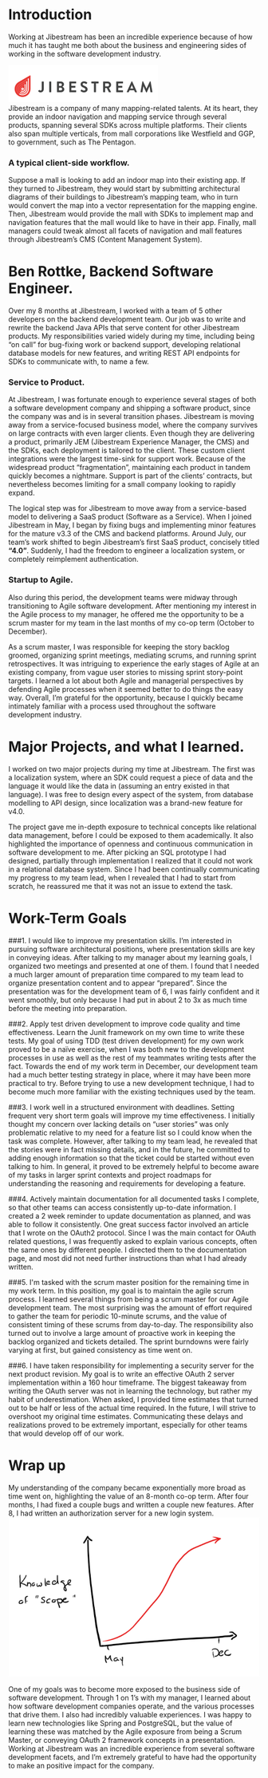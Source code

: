 # Introduction
Working at Jibestream has been an incredible experience because of how much it has taught me both about the business and engineering sides of working in the software development industry.

![Jibestream Logo][js-logo]  
Jibestream is a company of many mapping-related talents. At its heart, they provide an indoor navigation and mapping service through several products, spanning several SDKs across multiple platforms. Their clients also span multiple verticals, from mall corporations like Westfield and GGP, to government, such as The Pentagon.

### A typical client-side workflow.
Suppose a mall is looking to add an indoor map into their existing app. If they turned to Jibestream, they would start by submitting architectural diagrams of their buildings to Jibestream’s mapping team, who in turn would convert the map into a vector representation for the mapping engine. Then, Jibestream would provide the mall with SDKs to implement map and navigation features that the mall would like to have in their app. Finally, mall managers could tweak almost all facets of navigation and mall features through Jibestream’s CMS (Content Management System).

# Ben Rottke, Backend Software Engineer.
Over my 8 months at Jibestream, I worked with a team of 5 other developers on the backend development team. Our job was to write and rewrite the backend Java APIs that serve content for other Jibestream products. My responsibilities varied widely during my time, including being “on call” for bug-fixing work or backend support, developing relational database models for new features, and writing REST API endpoints for SDKs to communicate with, to name a few.

### Service to Product.
At Jibestream, I was fortunate enough to experience several stages of both a software development company and shipping a software product, since the company was and is in several transition phases. Jibestream is moving away from a service-focused business model, where the company survives on large contracts with even larger clients. Even though they are delivering a product, primarily JEM (Jibestream Experience Manager, the CMS) and the SDKs, each deployment is tailored to the client. These custom client integrations were the largest time-sink for support work. Because of the widespread product “fragmentation”, maintaining each product in tandem quickly becomes a nightmare. Support is part of the clients’ contracts, but nevertheless becomes limiting for a small company looking to rapidly expand.

The logical step was for Jibestream to move away from a service-based model to delivering a SaaS product (Software as a Service). When I joined Jibestream in May, I began by fixing bugs and implementing minor features for the mature v3.3 of the CMS and backend platforms. Around July, our team’s work shifted to begin Jibestream’s first SaaS product, concisely titled **“4.0”**. Suddenly, I had the freedom to engineer a localization system, or completely reimplement authentication.

### Startup to Agile.
Also during this period, the development teams were midway through transitioning to Agile software development. After mentioning my interest in the Agile process to my manager, he offered me the opportunity to be a scrum master for my team in the last months of my co-op term (October to December).

As a scrum master, I was responsible for keeping the story backlog groomed, organizing sprint meetings, mediating scrums, and running sprint retrospectives. It was intriguing to experience the early stages of Agile at an existing company, from vague user stories to missing sprint story-point targets. I learned a lot about both Agile and managerial perspectives by defending Agile processes when it seemed better to do things the easy way. Overall, I’m grateful for the opportunity, because I quickly became intimately familiar with a process used throughout the software development industry.

# Major Projects, and what I learned.
I worked on two major projects during my time at Jibestream. The first was a localization system, where an SDK could request a piece of data and the language it would like the data in (assuming an entry existed in that language). I was free to design every aspect of the system, from database modelling to API design, since localization was a brand-new feature for v4.0.

The project gave me in-depth exposure to technical concepts like relational data management, before I could be exposed to them academically. It also highlighted the importance of openness and continuous communication in software development to me. After picking an SQL prototype I had designed, partially through implementation I realized that it could not work in a relational database system. Since I had been continually communicating my progress to my team lead, when I revealed that I had to start from scratch, he reassured me that it was not an issue to extend the task.

# Work-Term Goals
###1. I would like to improve my presentation skills. I’m interested in pursuing software architectural positions, where presentation skills are key in conveying ideas.
After talking to my manager about my learning goals, I organized two meetings and presented at one of them. I found that I needed a much larger amount of preparation time compared to my team lead to organize presentation content and to appear “prepared”. Since the presentation was for the development team of 6, I was fairly confident and it went smoothly, but only because I had put in about 2 to 3x as much time before the meeting into preparation.

###2. Apply test driven development to improve code quality and time effectiveness. Learn the Junit framework on my own time to write these tests.
My goal of using TDD (test driven development) for my own work proved to be a naïve exercise, when I was both new to the development processes in use as well as the rest of my teammates writing tests after the fact. Towards the end of my work term in December, our development team had a much better testing strategy in place, where it may have been more practical to try. Before trying to use a new development technique, I had to become much more familiar with the existing techniques used by the team.

###3. I work well in a structured environment with deadlines. Setting frequent very short term goals will improve my time effectiveness.
I initially thought my concern over lacking details on “user stories” was only problematic relative to my need for a feature list so I could know when the task was complete. However, after talking to my team lead, he revealed that the stories were in fact missing details, and in the future, he committed to adding enough information so that the ticket could be started without even talking to him. In general, it proved to be extremely helpful to become aware of my tasks in larger sprint contexts and project roadmaps for understanding the reasoning and requirements for developing a feature.

###4. Actively maintain documentation for all documented tasks I complete, so that other teams can access consistently up-to-date information.
I created a 2 week reminder to update documentation as planned, and was able to follow it consistently. One great success factor involved an article that I wrote on the OAuth2 protocol. Since I was the main contact for OAuth related questions, I was frequently asked to explain various concepts, often the same ones by different people. I directed them to the documentation page, and most did not need further instructions than what I had already written.

###5. I'm tasked with the scrum master position for the remaining time in my work term. In this position, my goal is to maintain the agile scrum process.
I learned several things from being a scrum master for our Agile development team. The most surprising was the amount of effort required to gather the team for periodic 10-minute scrums, and the value of consistent timing of these scrums from day-to-day. The responsibility also turned out to involve a large amount of proactive work in keeping the backlog organized and tickets detailed. The sprint burndowns were fairly varying at first, but gained consistency as time went on.

###6. I have taken responsibility for implementing a security server for the next product revision. My goal is to write an effective OAuth 2 server implementation within a 160 hour timeframe.
The biggest takeaway from writing the OAuth server was not in learning the technology, but rather my habit of underestimation. When asked, I provided time estimates that turned out to be half or less of the actual time required. In the future, I will strive to overshoot my original time estimates. Communicating these delays and realizations proved to be extremely important, especially for other teams that would develop off of our work.

# Wrap up
My understanding of the company became exponentially more broad as time went on, highlighting the value of an 8-month co-op term. After four months, I had fixed a couple bugs and written a couple new features. After 8, I had written an authorization server for a new login system.
![Knowledge over time][scope-graph]

One of my goals was to become more exposed to the business side of software development. Through 1 on 1’s with my manager, I learned about how software development companies operate, and the various processes that drive them. I also had incredibly valuable experiences. I was happy to learn new technologies like Spring and PostgreSQL, but the value of learning these was matched by the Agile exposure from being a Scrum Master, or conveying OAuth 2 framework concepts in a presentation. Working at Jibestream was an incredible experience from several software development facets, and I’m extremely grateful to have had the opportunity to make an positive impact for the company.


[js-logo]: js-logo-2.png "Jibestream Logo"
[scope-graph]: knowledge.png "Knowledge over time"
